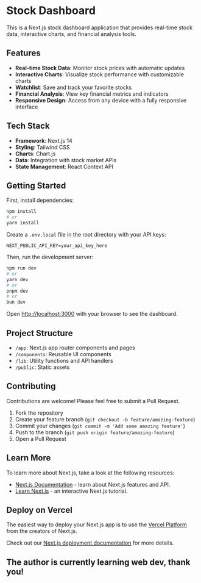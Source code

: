# Stock Dashboard

This is a Next.js stock dashboard application that provides real-time stock data, interactive charts, and financial analysis tools.

## Features

- **Real-time Stock Data**: Monitor stock prices with automatic updates
- **Interactive Charts**: Visualize stock performance with customizable charts
- **Watchlist**: Save and track your favorite stocks
- **Financial Analysis**: View key financial metrics and indicators
- **Responsive Design**: Access from any device with a fully responsive interface

## Tech Stack

- **Framework**: Next.js 14
- **Styling**: Tailwind CSS
- **Charts**: Chart.js
- **Data**: Integration with stock market APIs
- **State Management**: React Context API

## Getting Started

First, install dependencies:

```bash
npm install
# or
yarn install
```

Create a `.env.local` file in the root directory with your API keys:

```
NEXT_PUBLIC_API_KEY=your_api_key_here
```

Then, run the development server:

```bash
npm run dev
# or
yarn dev
# or
pnpm dev
# or
bun dev
```

Open [http://localhost:3000](http://localhost:3000) with your browser to see the dashboard.

## Project Structure

- `/app`: Next.js app router components and pages
- `/components`: Reusable UI components
- `/lib`: Utility functions and API handlers
- `/public`: Static assets

## Contributing

Contributions are welcome! Please feel free to submit a Pull Request.

1. Fork the repository
2. Create your feature branch (`git checkout -b feature/amazing-feature`)
3. Commit your changes (`git commit -m 'Add some amazing feature'`)
4. Push to the branch (`git push origin feature/amazing-feature`)
5. Open a Pull Request

## Learn More

To learn more about Next.js, take a look at the following resources:

- [Next.js Documentation](https://nextjs.org/docs) - learn about Next.js features and API.
- [Learn Next.js](https://nextjs.org/learn) - an interactive Next.js tutorial.

## Deploy on Vercel

The easiest way to deploy your Next.js app is to use the [Vercel Platform](https://vercel.com/new?utm_medium=default-template&filter=next.js&utm_source=create-next-app&utm_campaign=create-next-app-readme) from the creators of Next.js.

Check out our [Next.js deployment documentation](https://nextjs.org/docs/app/building-your-application/deploying) for more details.

## The author is currently learning web dev, thank you!
